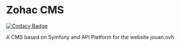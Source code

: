 # Zohac CMS

[![Codacy Badge](https://app.codacy.com/project/badge/Grade/9b330a87f6d4403f9e2cf4bc3c90089a)](https://www.codacy.com/manual/zohac/Zohac-CMS?utm_source=github.com&amp;utm_medium=referral&amp;utm_content=zohac/Zohac-CMS&amp;utm_campaign=Badge_Grade)

 A CMS based on Symfony and API Platform for the website jouan.ovh
